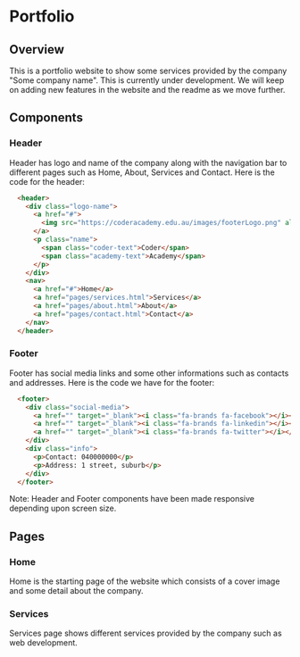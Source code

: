 # Portfolio

## Overview
This is a portfolio website to show some services provided by the company "Some company name". This is currently under development. We will keep on adding new features in the website and the readme as we move further.

## Components

### Header
Header has logo and name of the company along with the navigation bar to different pages such as Home, About, Services and Contact. Here is the code for the header:
```html
  <header>
    <div class="logo-name">
      <a href="#">
        <img src="https://coderacademy.edu.au/images/footerLogo.png" alt="CA Logo">
      </a>
      <p class="name">
        <span class="coder-text">Coder</span>
        <span class="academy-text">Academy</span>
      </p>
    </div>
    <nav>
      <a href="#">Home</a>
      <a href="pages/services.html">Services</a>
      <a href="pages/about.html">About</a>
      <a href="pages/contact.html">Contact</a>
    </nav>
  </header>
```

### Footer
Footer has social media links and some other informations such as contacts and addresses. Here is the code we have for the footer:

```html
  <footer>
    <div class="social-media">
      <a href="" target="_blank"><i class="fa-brands fa-facebook"></i></a>
      <a href="" target="_blank"><i class="fa-brands fa-linkedin"></i></a>
      <a href="" target="_blank"><i class="fa-brands fa-twitter"></i></a>
    </div>
    <div class="info">
      <p>Contact: 040000000</p>
      <p>Address: 1 street, suburb</p>
    </div>
  </footer>
```

Note: Header and Footer components have been made responsive depending upon screen size.

## Pages

### Home
Home is the starting page of the website which consists of a cover image and some detail about the company.

### Services
Services page shows different services provided by the company such as web development.